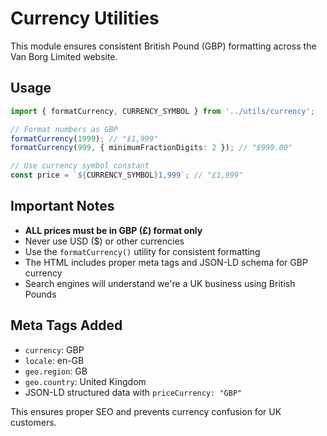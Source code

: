 # Currency Utilities

This module ensures consistent British Pound (GBP) formatting across the Van Borg Limited website.

## Usage

```typescript
import { formatCurrency, CURRENCY_SYMBOL } from '../utils/currency';

// Format numbers as GBP
formatCurrency(1999); // "£1,999"
formatCurrency(999, { minimumFractionDigits: 2 }); // "£999.00"

// Use currency symbol constant
const price = `${CURRENCY_SYMBOL}1,999`; // "£1,999"
```

## Important Notes

- **ALL prices must be in GBP (£) format only**
- Never use USD ($) or other currencies
- Use the `formatCurrency()` utility for consistent formatting
- The HTML includes proper meta tags and JSON-LD schema for GBP currency
- Search engines will understand we're a UK business using British Pounds

## Meta Tags Added

- `currency`: GBP
- `locale`: en-GB  
- `geo.region`: GB
- `geo.country`: United Kingdom
- JSON-LD structured data with `priceCurrency: "GBP"`

This ensures proper SEO and prevents currency confusion for UK customers.

